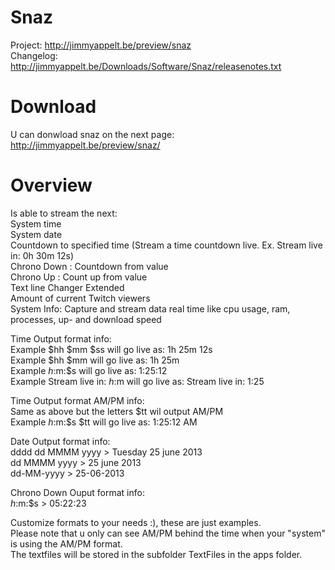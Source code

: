 # Snaz
Project: http://jimmyappelt.be/preview/snaz  
Changelog: http://jimmyappelt.be/Downloads/Software/Snaz/releasenotes.txt  

# Download

U can donwload snaz on the next page:  
http://jimmyappelt.be/preview/snaz/

# Overview

Is able to stream the next:  
System time  
System date  
Countdown to specified time (Stream a time countdown live. Ex. Stream live in: 0h 30m 12s)  
Chrono Down : Countdown from value  
Chrono Up : Count up from value  
Text line Changer Extended  
Amount of current Twitch viewers  
System Info: Capture and stream data real time like cpu usage, ram, processes, up- and download speed  

Time Output format info:  
Example $hh $mm $ss will go live as: 1h 25m 12s  
Example $hh $mm will go live as: 1h 25m  
Example $h:$m:$s will go live as: 1:25:12  
Example Stream live in: $h:$m will go live as: Stream live in: 1:25  

Time Output format AM/PM info:  
Same as above but the letters $tt wil output AM/PM  
Example $h:$m:$s $tt will go live as: 1:25:12 AM  

Date Output format info:  
dddd dd MMMM yyyy > Tuesday 25 june 2013  
dd MMMM yyyy > 25 june 2013  
dd-MM-yyyy > 25-06-2013  

Chrono Down Ouput format info:  
$h:$m:$s > 05:22:23  

Customize formats to your needs :), these are just examples.  
Please note that u only can see AM/PM behind the time when your "system" is using the AM/PM format.  
The textfiles will be stored in the subfolder TextFiles in the apps folder.  
